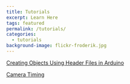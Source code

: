 ```yaml
---
title: Tutorials
excerpt: Learn Here
tags: featured
permalink: /tutorials/
categories:
  - tutorials
background-image: flickr-froderik.jpg
---
```


[Creating Objects Using Header Files in Arduino](https://pulse-3400.github.io/arduinolibrarytutorial/)


[Camera Timing](https://pulse-3400.github.io/cameratutorial/)

